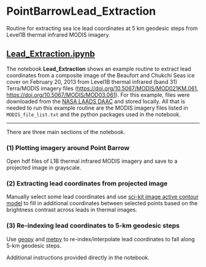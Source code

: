 # PointBarrowLead_Extraction

Routine for extracting sea ice lead coordinates at 5 km geodesic steps from Level1B thermal infrared MODIS imagery.


## [Lead_Extraction.ipynb](https://github.com/mackenziejewell/PointBarrowLead_Extraction/blob/main/Lead_Extraction.ipynb)

The notebook **Lead_Extraction** shows an example routine to extract lead coordinates from a composite image of the Beaufort and Chukchi Seas ice cover on February 20, 2013 from Level1B thermal infrared (band 31) Terra/MODIS imagery files (https://doi.org/10.5067/MODIS/MOD021KM.061, https://doi.org/10.5067/MODIS/MOD03.061). For this example, files were downloaded from the [NASA LAADS DAAC](https://ladsweb.modaps.eosdis.nasa.gov/) and stored locally. All that is needed to run this example routine are the MODIS imagery files listed in `MODIS_file_list.txt` and the python packages used in the notebook.

---

There are three main sections of the notebook.

### (1) Plotting imagery around Point Barrow
Open hdf files of L1B thermal infrared MODIS imagery and save to a projected image in grayscale.

### (2) Extracting lead coordinates from projected image
Manually select some lead coordinates and use [sci-kit image active contour model](https://scikit-image.org/docs/dev/api/skimage.segmentation.html#skimage.segmentation.active_contour) to fill in additional coordinates between selected points based on the brightness contrast across leads in thermal images.

### (3) Re-indexing lead coordinates to 5-km geodesic steps
Use [geopy](https://geopy.readthedocs.io/en/stable/) and [metpy](https://unidata.github.io/MetPy/latest/index.html#) to re-index/interpolate lead coordinates to fall along 5-km geodesic steps. 

Additional instructions provided directly in the notebook.
